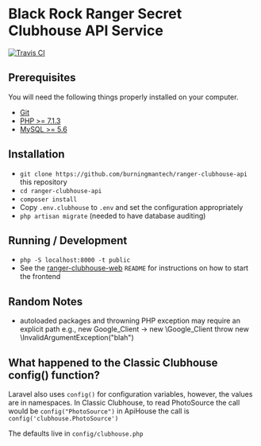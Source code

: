 # Black Rock Ranger Secret Clubhouse API Service

[![Travis CI](https://travis-ci.com/burningmantech/ranger-clubhouse-api.svg?branch=master)](https://travis-ci.com/burningmantech/ranger-clubhouse-api)

## Prerequisites

You will need the following things properly installed on your computer.

* [Git](https://git-scm.com/)
* [PHP >= 7.1.3](https://php.net/)
* [MySQL >= 5.6](https://www.mysql.com/downloads/)

## Installation

* `git clone https://github.com/burningmantech/ranger-clubhouse-api` this repository
* `cd ranger-clubhouse-api`
* `composer install`
* Copy `.env.clubhouse` to `.env` and set the configuration appropriately
* `php artisan migrate` (needed to have database auditing)

## Running / Development

* `php -S localhost:8000 -t public`
* See the [ranger-clubhouse-web](https://github.com/burningmantech/ranger-clubhouse-web) `README` for instructions on how to start the frontend

## Random Notes

- autoloaded packages and throwning PHP exception may require an explicit path
  e.g., new Google_Client -> new \Google_Client
  throw new \InvalidArgumentException("blah")

## What happened to the Classic Clubhouse config() function?

Laravel also uses `config()` for configuration variables, however, the values are in namespaces.
In Classic Clubhouse, to read PhotoSource the call would be `config("PhotoSource")` in ApiHouse the call is `config('clubhouse.PhotoSource')`

The defaults live in `config/clubhouse.php`
